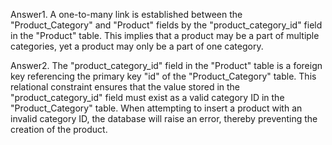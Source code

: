 Answer1.
A one-to-many link is established between the "Product_Category" and "Product" fields by the "product_category_id" field in the "Product" table. This implies that a product may be a part of multiple categories, yet a product may only be a part of one category.

Answer2.
The "product_category_id" field in the "Product" table is a foreign key referencing the primary key "id" of the "Product_Category" table. This relational constraint ensures that the value stored in the "product_category_id" field must exist as a valid category ID in the "Product_Category" table. When attempting to insert a product with an invalid category ID, the database will raise an error, thereby preventing the creation of the product.